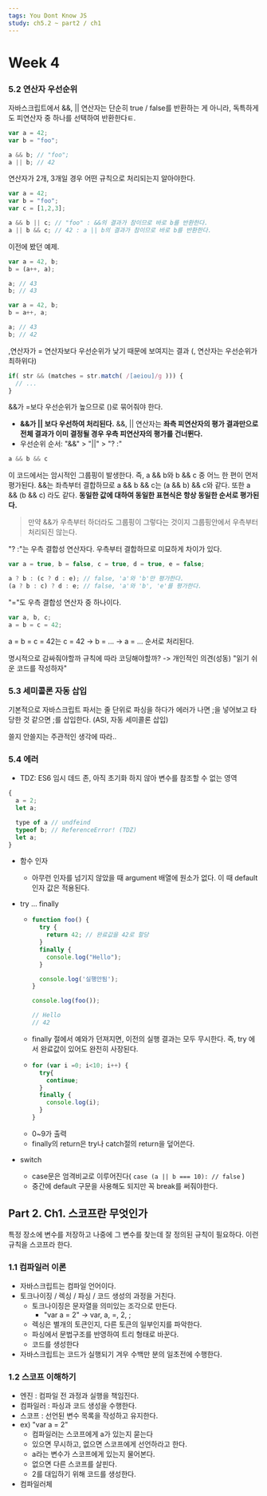 ```yaml
---
tags: You Dont Know JS
study: ch5.2 ~ part2 / ch1
---
```


# Week 4

### 5.2 연산자 우선순위

자바스크립트에서 &&, || 연산자는 단순히 true / false를 반환하는 게 아니라, 독특하게도 피연산자 중 하나를 선택하여 반환한다ㅌ.

```javascript
var a = 42;
var b = "foo";

a && b; // "foo";
a || b; // 42
```

연산자가 2개, 3개일 경우 어떤 규칙으로 처리되는지 알아야한다.

```javascript
var a = 42;
var b = "foo";
var c = [1,2,3];

a && b || c; // "foo" : &&의 결과가 참이므로 바로 b를 반환한다.
a || b && c; // 42 : a || b의 결과가 참이므로 바로 b를 반환한다.
```

이전에 봤던 예제.

```javascript
var a = 42, b;
b = (a++, a);

a; // 43
b; // 43

var a = 42, b;
b = a++, a;

a; // 43
b; // 42
```

,연산자가 = 연산자보다 우선순위가 낮기 때문에 보여지는 결과 (, 연산자는 우선순위가 최하위다)

```javascript
if( str && (matches = str.match( /[aeiou]/g ))) {
  // ...
}
```

&&가 =보다 우선순위가 높으므로 ()로 묶어줘야 한다.

- **&&가 || 보다 우선하여 처리된다.** &&, || 연산자는 **좌측 피연산자의 평가 결과만으로 전체 결과가 이미 결정될 경우 우측 피연산자의 평가를 건너뛴다.**
- 우선순위 순서: "&&" > "||" > "? :"

```javascript
a && b && c
```

이 코드에서는 암시적인 그룹핑이 발생한다. 즉, a && b와 b && c 중 어느 한 편이 먼저 평가된다. &&는 좌측부터 결합하므로 a && b && c는 (a && b) && c와 같다. 또한 a && (b && c) 라도 같다. **동일한 값에 대하여 동일한 표현식은 항상 동일한 순서로 평가된다.**

> 만약 &&가 우측부터 하더라도 그룹핑이 그렇다는 것이지 그룹핑안에서 우측부터 처리되진 않는다.

"? :"는 우측 결합성 연산자다. 우측부터 결합하므로 미묘하게 차이가 있다.

```javascript
var a = true, b = false, c = true, d = true, e = false;

a ? b : (c ? d : e); // false, 'a'와 'b'만 평가한다.
(a ? b : c) ? d : e; // false, 'a'와 'b', 'e'를 평가한다.
```

"="도 우측 결합성 연산자 중 하나이다.

```javascript
var a, b, c;
a = b = c = 42;
```

a = b = c = 42는 c = 42 -> b = ... -> a = ... 순서로 처리된다.

명시적으로 감싸줘야할까 규칙에 따라 코딩해야할까?
-> 개인적인 의견(성동) "읽기 쉬운 코드를 작성하자"

### 5.3 세미콜론 자동 삽입

기본적으로 자바스크립트 파서는 줄 단위로 파싱을 하다가 에러가 나면 ;을 넣어보고 타당한 것 같으면 ;를 삽입한다. (ASI, 자동 세미콜론 삽입)

쓸지 안쓸지는 주관적인 생각에 따라..

### 5.4 에러

- TDZ: ES6 임시 데드 존, 아직 초기화 하지 않아 변수를 참조할 수 없는 영역

```javascript
{
  a = 2;
  let a;

  type of a // undfeind
  typeof b; // ReferenceError! (TDZ)
  let a;
}
```

- 함수 인자
  - 아무런 인자를 넘기지 않았을 때 argument 배열에 원소가 없다. 이 때 default 인자 값은 적용된다.

- try ... finally

  - ```javascript
    function foo() {
      try {
        return 42; // 완료값을 42로 할당
      }
      finally {
        console.log("Hello");
      }

      console.log('실행안됨');
    }

    console.log(foo());

    // Hello
    // 42
    ```
  - finally 절에서 예와가 던져지면, 이전의 실행 결과는 모두 무시한다. 즉, try 에서 완료값이 있어도 완전히 사장된다.
  - ```javascript
    for (var i =0; i<10; i++) {
      try{
        continue;
      }
      finally {
        console.log(i);
      }
    }
    ```
  - 0~9가 출력
  - finally의 return은 try나 catch절의 return을 덮어쓴다.

- switch
  - case문은 엄격비교로 이루어진다( `case (a || b === 10): // false` )
  - 중간에 default 구문을 사용해도 되지만 꼭 break를 써줘야한다.


## Part 2. Ch1. 스코프란 무엇인가

특정 장소에 변수를 저장하고 나중에 그 변수를 찾는데 잘 정의된 규칙이 필요하다. 이런 규칙을 스코프라 한다.

### 1.1 컴파일러 이론
- 자바스크립트는 컴파일 언어이다.
- 토크나이징 / 렉싱 / 파싱 / 코드 생성의 과정을 거친다.
  - 토크나이징은 문자열을 의미있는 조각으로 만든다.
    - "var a = 2" -> var, a, =, 2, ;
  - 렉싱은 별개의 토큰인지, 다른 토큰의 일부인지를 파악한다.
  - 파싱에서 문법구조를 반영하여 트리 형태로 바꾼다.
  - 코드를 생성한다
- 자바스크립트는 코드가 실행되기 겨우 수백만 분의 일초전에 수행한다.

### 1.2 스코프 이해하기
- 엔진 : 컴파일 전 과정과 실행을 책임진다.
- 컴파일러 : 파싱과 코드 생성을 수행한다.
- 스코프 : 선언된 변수 목록을 작성하고 유지한다.
- ex) "var a = 2"
  - 컴파일러는 스코프에게 a가 있는지 묻는다
  - 있으면 무시하고, 없으면 스코프에게 선언하라고 한다.
  - a라는 변수가 스코프에게 있는지 물어본다.
  - 없으면 다른 스코프를 살핀다.
  - 2를 대입하기 위해 코드를 생성한다.
- 컴파일러체
